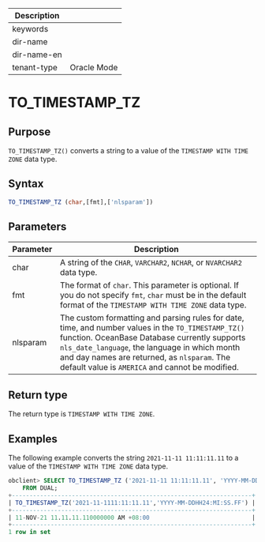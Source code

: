 | Description   |                 |
|---------------|-----------------|
| keywords      |                 |
| dir-name      |                 |
| dir-name-en   |                 |
| tenant-type   | Oracle Mode     |

# TO_TIMESTAMP_TZ

## Purpose

`TO_TIMESTAMP_TZ()` converts a string to a value of the `TIMESTAMP WITH TIME ZONE` data type.

## Syntax

```sql
TO_TIMESTAMP_TZ (char,[fmt],['nlsparam'])
```

## Parameters

| **Parameter** | **Description** |
|----------|-----------------------------------------------------------------------------------|
| char | A string of the `CHAR`, `VARCHAR2`, `NCHAR`, or `NVARCHAR2` data type.  |
| fmt | The format of `char`. This parameter is optional. If you do not specify `fmt`, `char` must be in the default format of the `TIMESTAMP WITH TIME ZONE` data type.  |
| nlsparam | The custom formatting and parsing rules for date, time, and number values in the `TO_TIMESTAMP_TZ()` function. OceanBase Database currently supports `nls_date_language`, the language in which month and day names are returned, as `nlsparam`. The default value is `AMERICA` and cannot be modified.  |

## Return type

The return type is `TIMESTAMP WITH TIME ZONE`.

## Examples

The following example converts the string `2021-11-11 11:11:11.11` to a value of the `TIMESTAMP WITH TIME ZONE` data type.

```sql
obclient> SELECT TO_TIMESTAMP_TZ ('2021-11-11 11:11:11.11', 'YYYY-MM-DD HH24:MI:SS.FF')
    FROM DUAL;
+--------------------------------------------------------------------+
| TO_TIMESTAMP_TZ('2021-11-1111:11:11.11','YYYY-MM-DDHH24:MI:SS.FF') |
+--------------------------------------------------------------------+
| 11-NOV-21 11.11.11.110000000 AM +08:00                             |
+--------------------------------------------------------------------+
1 row in set
```
